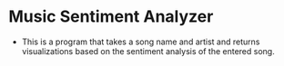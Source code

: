 # Music Sentiment Analyzer
* This is a program that takes a song name and artist and returns visualizations based on the sentiment analysis of the entered song.
